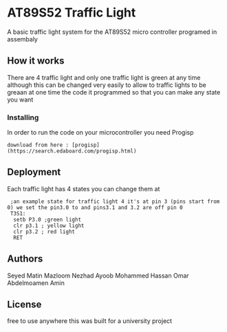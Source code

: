 # AT89S52 Traffic Light

A basic traffic light system for the AT89S52 micro controller programed in assembaly

## How it works
There are 4 traffic light and only one traffic light is green at any time although this can be changed very easily to allow to traffic lights to be greaan at one time the code it programmed so that you can make any state you want

### Installing

In order to run the code on your microcontroller you need Progisp 

```
download from here : [progisp](https://search.edaboard.com/progisp.html)
```
## Deployment

Each traffic light has 4 states you can change them at
```
 ;an example state for traffic light 4 it's at pin 3 (pins start from 0) we set the pin3.0 to and pins3.1 and 3.2 are off pin 0 
 T3S1:
  setb P3.0 ;green light
  clr p3.1 ; yellow light
  clr p3.2 ; red light
  RET
```
## Authors
  Seyed Matin Mazloom Nezhad
  Ayoob Mohammed Hassan	
  Omar Abdelmoamen Amin 
## License
free to use anywhere this was built for a university project


